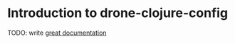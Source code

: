 # Introduction to drone-clojure-config

TODO: write [great documentation](http://jacobian.org/writing/what-to-write/)

